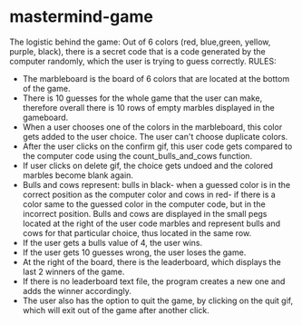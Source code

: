 # mastermind-game

The logistic behind the game: Out of 6 colors (red, blue,green, yellow, purple, black), there is a secret code that is a code generated by the computer randomly, which the user is trying to guess correctly.
RULES:
- The marbleboard is the board of 6 colors that are located at the bottom of the game.
- There is 10 guesses for the whole game that the user can make, therefore overall there is 10 rows of empty marbles displayed in the gameboard.
- When a user chooses one of the colors in the marbleboard, this color gets added to the user choice. The user can't choose duplicate colors.
- After the user clicks on the confirm gif, this user code gets compared to the computer code using the count_bulls_and_cows function.
- If user clicks on delete gif, the choice gets undoed and the colored marbles become blank again.
- Bulls and cows represent: bulls in black- when a guessed color is in the correct position as the computer color and cows in red- if there is a color same to the guessed color in the computer code, but in the incorrect position. Bulls and cows are displayed in the small pegs located at the right of the user code marbles and represent bulls and cows for that particular choice, thus located in the same row.
- If the user gets a bulls value of 4, the user wins.
- If the user gets 10 guesses wrong, the user loses the game.
- At the right of the board, there is the leaderboard, which displays the last 2 winners of the game.
- If there is no leaderboard text file, the program creates a new one and adds the winner accordingly.
- The user also has the option to quit the game, by clicking on the quit gif, which will exit out of the game after another click.
